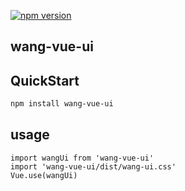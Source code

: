 [![npm version](https://badge.fury.io/js/wang-vue-ui.svg)](https://badge.fury.io/js/wang-vue-ui)

## wang-vue-ui

## QuickStart
```bash
npm install wang-vue-ui
```


## usage
```
import wangUi from 'wang-vue-ui'
import 'wang-vue-ui/dist/wang-ui.css'
Vue.use(wangUi)
```
